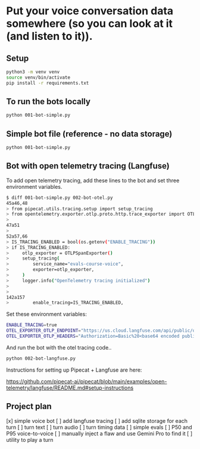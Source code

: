 # Put your voice conversation data somewhere (so you can look at it (and listen to it)).

## Setup

```bash
python3 -m venv venv
source venv/bin/activate
pip install -r requirements.txt
```

## To run the bots locally

```bash
python 001-bot-simple.py
```

## Simple bot file (reference - no data storage)

```bash
python 001-bot-simple.py
```

## Bot with open telemetry tracing (Langfuse)

To add open telemetry tracing, add these lines to the bot and set three environment variables.

```bash
$ diff 001-bot-simple.py 002-bot-otel.py
45a46,48
> from pipecat.utils.tracing.setup import setup_tracing
> from opentelemetry.exporter.otlp.proto.http.trace_exporter import OTLPSpanExporter
> 
47a51
> 
52a57,66
> IS_TRACING_ENABLED = bool(os.getenv("ENABLE_TRACING"))
> if IS_TRACING_ENABLED:
>     otlp_exporter = OTLPSpanExporter()
>     setup_tracing(
>         service_name="evals-course-voice",
>         exporter=otlp_exporter,
>     )
>     logger.info("OpenTelemetry tracing initialized")
> 
> 
142a157
>         enable_tracing=IS_TRACING_ENABLED,
```

Set these environment variables:

```bash
ENABLE_TRACING=true
OTEL_EXPORTER_OTLP_ENDPOINT="https://us.cloud.langfuse.com/api/public/otel"
OTEL_EXPORTER_OTLP_HEADERS="Authorization=Basic%20<base64 encoded public-key:secret-key>"
```

And run the bot with the otel tracing code..

```bash
python 002-bot-langfuse.py
```

Instructions for setting up Pipecat + Langfuse are here:

  https://github.com/pipecat-ai/pipecat/blob/main/examples/open-telemetry/langfuse/README.md#setup-instructions




## Project plan

[x] simple voice bot
[ ] add langfuse tracing
[ ] add sqlite storage for each turn
  [ ] turn text
  [ ] turn audio
  [ ] turn timing data
[ ] simple evals
  [ ] P50 and P95 voice-to-voice
  [ ] manually inject a flaw and use Gemini Pro to find it
[ ] utility to play a turn

